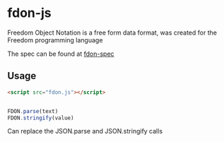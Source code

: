 
# fdon-js

Freedom Object Notation is a free form data format, was created for the Freedom programming language

The spec can be found at [fdon-spec](https://github.com/MaanooAk/fdon-spec)

## Usage

```html
<script src="fdon.js"></script>
```

```javascript

FDON.parse(text)
FDON.stringify(value)

```

Can replace the JSON.parse and JSON.stringify calls
